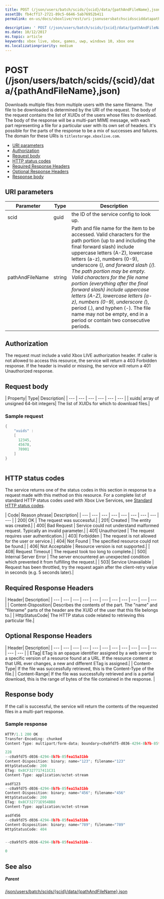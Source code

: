 ```yaml
---
title: POST (/json/users/batch/scids/{scid}/data/{pathAndFileName},json)
assetID: fb4cff17-2721-89c5-6646-5ab76952b411
permalink: en-us/docs/xboxlive/rest/uri-jsonusersbatchscidssciddatapathandfilenametype-post.html

description: ' POST (/json/users/batch/scids/{scid}/data/{pathAndFileName},json)'
ms.date: 10/12/2017
ms.topic: article
keywords: xbox live, xbox, games, uwp, windows 10, xbox one
ms.localizationpriority: medium
---
```

# POST (/json/users/batch/scids/{scid}/data/{pathAndFileName},json)
Downloads multiple files from multiple users with the same filename. The file to be downloaded is determined by the URI of the request. The body of the request contains the list of XUIDs of the users whose files to download. The body of the response will be a multi-part MIME message, with each part representing a file for a particular user with its own set of headers. It's possible for the parts of the response to be a mix of successes and failures. 
The domain for these URIs is `titlestorage.xboxlive.com`.
 
  * [URI parameters](#ID4EX)
  * [Authorization](#ID4ECB)
  * [Request body](#ID4EPB)
  * [HTTP status codes](#ID4E3C)
  * [Required Response Headers](#ID4EPAAC)
  * [Optional Response Headers](#ID4ESBAC)
  * [Response body](#ID4E3CAC)
 
<a id="ID4EX"></a>

 
## URI parameters
 
| Parameter| Type| Description| 
| --- | --- | --- | 
| scid| guid| the ID of the service config to look up.| 
| pathAndFileName| string| Path and file name for the item to be accessed. Valid characters for the path portion (up to and including the final forward slash) include uppercase letters (A-Z), lowercase letters (a-z), numbers (0-9), underscore (_), and forward slash (/). The path portion may be empty. Valid characters for the file name portion (everything after the final forward slash) include uppercase letters (A-Z), lowercase letters (a-z), numbers (0-9), underscore (_), period (.), and hyphen (-). The file name may not be empty, end in a period or contain two consecutive periods.| 
  
<a id="ID4ECB"></a>

 
## Authorization 
 
The request must include a valid Xbox LIVE authorization header. If caller is not allowed to access this resource, the service will return a 403 Forbidden response. If the header is invalid or missing, the service will return a 401 Unauthorized response. 
  
<a id="ID4EPB"></a>

 
## Request body
 
| Property| Type| Description| 
| --- | --- | --- | --- | --- | --- | 
| xuids| array of unsigned 64-bit integers| The list of XUIDs for which to download files.| 
 
<a id="ID4EQC"></a>

 
### Sample request
 

```cpp
{
    "xuids" : 
    [
      12345,
      45678,
      78901
    ]
}
      
```

   
<a id="ID4E3C"></a>

 
## HTTP status codes 
 
The service returns one of the status codes in this section in response to a request made with this method on this resource. For a complete list of standard HTTP status codes used with Xbox Live Services, see [Standard HTTP status codes](../../additional/httpstatuscodes.md).
 
| Code| Reason phrase| Description| 
| --- | --- | --- | --- | --- | --- | --- | --- | --- | 
| 200| OK | The request was successful.| 
| 201| Created | The entity was created.| 
| 400| Bad Request | Service could not understand malformed request. Typically an invalid parameter.| 
| 401| Unauthorized | The request requires user authentication.| 
| 403| Forbidden | The request is not allowed for the user or service.| 
| 404| Not Found | The specified resource could not be found.| 
| 406| Not Acceptable | Resource version is not supported.| 
| 408| Request Timeout | The request took too long to complete.| 
| 500| Internal Server Error | The server encountered an unexpected condition which prevented it from fulfilling the request.| 
| 503| Service Unavailable | Request has been throttled, try the request again after the client-retry value in seconds (e.g. 5 seconds later).| 
  
<a id="ID4EPAAC"></a>

 
## Required Response Headers
 
| Header| Description| 
| --- | --- | --- | --- | --- | --- | --- | --- | --- | --- | --- | 
| Content-Disposition| Describes the contents of the part. The "name" and "filename" parts of the header are the XUID of the user that this file belongs to.| 
| HttpStatusCode| The HTTP status code related to retrieving this particular file.| 
  
<a id="ID4ESBAC"></a>

 
## Optional Response Headers
 
| Header| Description| 
| --- | --- | --- | --- | --- | --- | --- | --- | --- | --- | --- | --- | --- | 
| ETag| ETag is an opaque identifier assigned by a web server to a specific version of a resource found at a URL. If the resource content at that URL ever changes, a new and different ETag is assigned.| 
| Content-Type| If the file was successfully retrieved, this is the Content-Type of the file.| 
| Content-Range| If the file was successfully retrieved and is a partial download, this is the range of bytes of the file contained in the response. | 
  
<a id="ID4E3CAC"></a>

 
## Response body
 
If the call is successful, the service will return the contents of the requested files in a multi-part response.
 
<a id="ID4EGDAC"></a>

 
### Sample response 
 

```cpp
HTTP/1.1 200 OK
Transfer-Encoding: chunked
Content-Type: multipart/form-data; boundary=c0a9fd75-d036-4294-8b7b-85fea15a31bb

228
--c0a9fd75-d036-4294-8b7b-85fea15a31bb
Content-Disposition: binary; name="123"; filename="123"
HttpStatusCode: 200
ETag: 0x8CF327717411C31
Content-Type: application/octet-stream

asdf123
--c0a9fd75-d036-4294-8b7b-85fea15a31bb
Content-Disposition: binary; name="456"; filename="456"
HttpStatusCode: 200
ETag: 0x8CF32771E954BB8
Content-Type: application/octet-stream

asdf456
--c0a9fd75-d036-4294-8b7b-85fea15a31bb
Content-Disposition: binary; name="789"; filename="789"
HttpStatusCode: 404


--c0a9fd75-d036-4294-8b7b-85fea15a31bb--

0

```

   
<a id="ID4EUDAC"></a>

 
## See also
 
<a id="ID4EWDAC"></a>

 
##### Parent 

[/json/users/batch/scids/{scid}/data/{pathAndFileName},json](uri-jsonusersbatchscidssciddatapathandfilenametype.md)

   